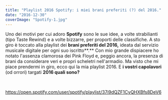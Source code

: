 ```yaml
---
title: "Playlist 2016 Spotify: i miei brani preferiti (?) del 2016."
date: "2016-12-30"
coverImage: "Spotify-1.jpg"
---
```


Uno dei motivi per cui adoro **Spotify** sono le sue idee, a volte strabilianti (tipo Taste Rewind) e a volte bizzarre, per proporti delle classifiche. A sto giro è toccato alla playlist dei **brani preferiti del 2016,** ideata dal servizio musicale digitale per ogni suo iscritto**.** Con mio grande dispiacere ho notato l'assenza clamorosa dei Pink Floyd e, peggio ancora, la presenza di brani da considerare veri e propri scheletri nell'armadio. Ma visto che mi piace prendermi in giro, ecco qui la mia playlist 2016. E **i vostri capolavori** (od orrori) targati **2016 quali sono?**

 

https://open.spotify.com/user/spotify/playlist/37i9dQZF1CyQHXBfs8DeV6
